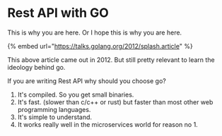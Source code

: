 # Rest API with GO

This is why you are here. Or I hope this is why you are here.

{% embed url="https://talks.golang.org/2012/splash.article" %}

This above article came out in 2012. But still pretty relevant to learn the ideology behind go.

If you are writing Rest API why should you choose go?

1. It's compiled. So you get small binaries.
2. It's fast. \(slower than c/c++ or rust\) but faster than most other web programming languages.
3. It's simple to understand.
4. It works really well in the microservices world for reason no 1.



